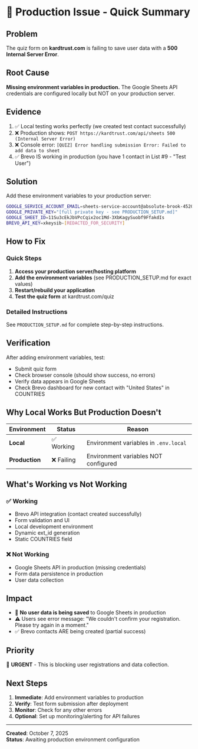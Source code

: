 # 🚨 Production Issue - Quick Summary

## Problem

The quiz form on **kardtrust.com** is failing to save user data with a **500 Internal Server Error**.

## Root Cause

**Missing environment variables in production.** The Google Sheets API credentials are configured locally but NOT on your production server.

## Evidence

1. ✅ Local testing works perfectly (we created test contact successfully)
2. ❌ Production shows: `POST https://kardtrust.com/api/sheets 500 (Internal Server Error)`
3. ❌ Console error: `[QUIZ] Error handling submission Error: Failed to add data to sheet`
4. ✅ Brevo IS working in production (you have 1 contact in List #9 - "Test User")

## Solution

Add these environment variables to your production server:

```bash
GOOGLE_SERVICE_ACCOUNT_EMAIL=sheets-service-account@absolute-brook-452020-d5.iam.gserviceaccount.com
GOOGLE_PRIVATE_KEY="[full private key - see PRODUCTION_SETUP.md]"
GOOGLE_SHEET_ID=11Su3cEkJbVPcCqix2oc1Md-3XbKagySuobf9FfakdIs
BREVO_API_KEY=xkeysib-[REDACTED_FOR_SECURITY]
```

## How to Fix

### Quick Steps

1. **Access your production server/hosting platform**
2. **Add the environment variables** (see PRODUCTION_SETUP.md for exact values)
3. **Restart/rebuild your application**
4. **Test the quiz form** at kardtrust.com/quiz

### Detailed Instructions

See `PRODUCTION_SETUP.md` for complete step-by-step instructions.

## Verification

After adding environment variables, test:

- Submit quiz form
- Check browser console (should show success, no errors)
- Verify data appears in Google Sheets
- Check Brevo dashboard for new contact with "United States" in COUNTRIES

## Why Local Works But Production Doesn't

| Environment    | Status     | Reason                                |
| -------------- | ---------- | ------------------------------------- |
| **Local**      | ✅ Working | Environment variables in `.env.local` |
| **Production** | ❌ Failing | Environment variables NOT configured  |

## What's Working vs Not Working

### ✅ Working

- Brevo API integration (contact created successfully)
- Form validation and UI
- Local development environment
- Dynamic ext_id generation
- Static COUNTRIES field

### ❌ Not Working

- Google Sheets API in production (missing credentials)
- Form data persistence in production
- User data collection

## Impact

- 🚫 **No user data is being saved** to Google Sheets in production
- ⚠️ Users see error message: "We couldn't confirm your registration. Please try again in a moment."
- ✅ Brevo contacts ARE being created (partial success)

## Priority

🚨 **URGENT** - This is blocking user registrations and data collection.

## Next Steps

1. **Immediate**: Add environment variables to production
2. **Verify**: Test form submission after deployment
3. **Monitor**: Check for any other errors
4. **Optional**: Set up monitoring/alerting for API failures

---

**Created**: October 7, 2025  
**Status**: Awaiting production environment configuration
